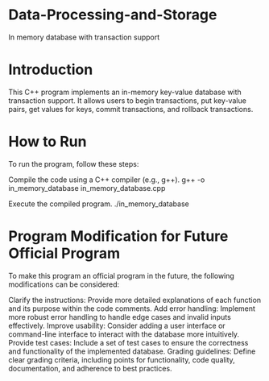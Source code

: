 # Data-Processing-and-Storage
In memory database with transaction support
# Introduction
This C++ program implements an in-memory key-value database with transaction support. It allows users to begin transactions, put key-value pairs, get values for keys, commit transactions, and rollback transactions.

# How to Run
To run the program, follow these steps:

Compile the code using a C++ compiler (e.g., g++).
g++ -o in_memory_database in_memory_database.cpp

Execute the compiled program.
./in_memory_database

# Program Modification for Future Official Program
To make this program an official program in the future, the following modifications can be considered:

Clarify the instructions: Provide more detailed explanations of each function and its purpose within the code comments.
Add error handling: Implement more robust error handling to handle edge cases and invalid inputs effectively.
Improve usability: Consider adding a user interface or command-line interface to interact with the database more intuitively.
Provide test cases: Include a set of test cases to ensure the correctness and functionality of the implemented database.
Grading guidelines: Define clear grading criteria, including points for functionality, code quality, documentation, and adherence to best practices.
